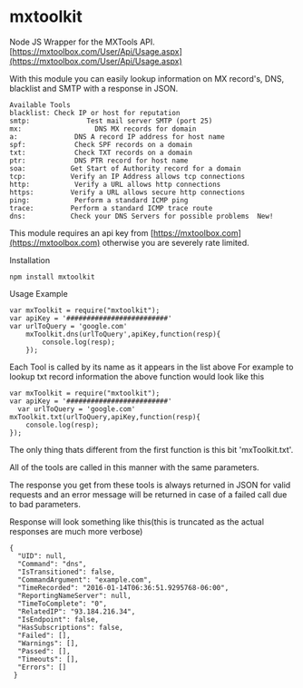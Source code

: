# mxtoolkit
Node JS Wrapper for the MXTools API. [https://mxtoolbox.com/User/Api/Usage.aspx](https://mxtoolbox.com/User/Api/Usage.aspx)

With this module you can easily lookup information on MX record's, DNS, blacklist and SMTP with a response in JSON.

```
Available Tools
blacklist: Check IP or host for reputation
smtp:              Test mail server SMTP (port 25)
mx:                  DNS MX records for domain
a:              DNS A record IP address for host name
spf:            Check SPF records on a domain
txt:            Check TXT records on a domain
ptr:            DNS PTR record for host name
soa:           Get Start of Authority record for a domain
tcp:           Verify an IP Address allows tcp connections
http:           Verify a URL allows http connections  
https:         Verify a URL allows secure http connections  
ping:           Perform a standard ICMP ping
trace:         Perform a standard ICMP trace route
dns:           Check your DNS Servers for possible problems  New!
```

This module requires an api key from [https://mxtoolbox.com](https://mxtoolbox.com) otherwise you are severely rate limited.

Installation

```
npm install mxtoolkit
```

Usage Example

```
var mxToolkit = require("mxtoolkit");
var apiKey = '#########################'
var urlToQuery = 'google.com'
    mxToolkit.dns(urlToQuery',apiKey,function(resp){
        console.log(resp);
    });
```

Each Tool is called by its name as it appears in the list above For example to lookup txt record information the above function would look like this

```
var mxToolkit = require("mxtoolkit");
var apiKey = '#########################'
  var urlToQuery = 'google.com'
mxToolkit.txt(urlToQuery,apiKey,function(resp){
    console.log(resp);
});
```

The only thing thats different from the first function is this bit 'mxToolkit.txt'.

All of the tools are called in this manner with the same parameters.

The response you get from these tools is always returned in JSON for valid requests and an error message will be returned in case of a failed call due to bad parameters.

Response will look something like this(this is truncated as the actual responses are much more verbose)

```
{
  "UID": null,
  "Command": "dns",
  "IsTransitioned": false,
  "CommandArgument": "example.com",
  "TimeRecorded": "2016-01-14T06:36:51.9295768-06:00",
  "ReportingNameServer": null,
  "TimeToComplete": "0",
  "RelatedIP": "93.184.216.34",
  "IsEndpoint": false,
  "HasSubscriptions": false,
  "Failed": [],
  "Warnings": [],
  "Passed": [],
  "Timeouts": [],
  "Errors": []
 }
```
